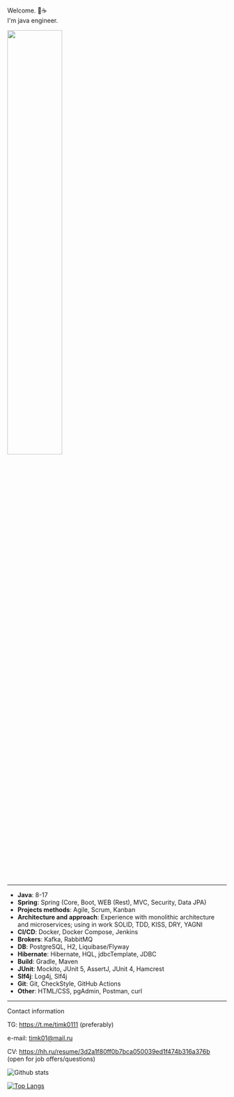 Welcome. :open_hands::coffee:  
I'm java engineer. 

<img src="https://github.com/timk01/timk01/assets/25296074/f7a76d65-1e8c-4c4a-afe2-d0a4342129c6" width="50%" height="50%"/>
<br />

***

- **Java**: 8-17 
- **Spring**: Spring (Core, Boot, WEB (Rest), MVC, Security, Data JPA)
- **Projects methods**: Agile, Scrum, Kanban
- **Architecture and approach**: Experience with monolithic architecture and microservices; using in work SOLID, TDD, KISS, DRY, YAGNI
- **CI/CD**: Docker, Docker Compose, Jenkins
- **Brokers**: Kafka, RabbitMQ
- **DB**: PostgreSQL, H2, Liquibase/Flyway
- **Hibernate**: Hibernate, HQL, jdbcTemplate, JDBC
- **Build**: Gradle, Maven
- **JUnit**: Mockito, JUnit 5, AssertJ, JUnit 4, Hamcrest
- **Slf4j**: Log4j, Slf4j
- **Git**: Git, СheckStyle, GitHub Actions
- **Other**: HTML/CSS, pgAdmin, Postman, curl

***

Contact information

TG: https://t.me/timk0111 (preferably)

e-mail: timk01@mail.ru

CV: https://hh.ru/resume/3d2a1f80ff0b7bca050039ed1f474b316a376b (open for job offers/questions)

![Github stats](https://github-readme-stats.vercel.app/api?username=timk01&hide=stars,prs,issues,contribs)

[![Top Langs](https://github-readme-stats.vercel.app/api/top-langs/?username=timk01&layout=compact)](https://github.com/timk01/github-readme-stats)


